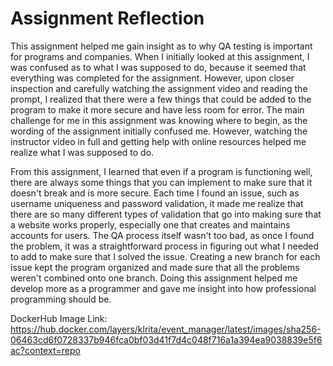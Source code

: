 # Assignment Reflection
This assignment helped me gain insight as to why QA testing is important for programs and companies. When I initially looked at this assignment, I was confused as to what I was supposed to do, because it seemed that everything was completed for the assignment. However, upon closer inspection and carefully watching the assignment video and reading the prompt, I realized that there were a few things that could be added to the program to make it more secure and have less room for error. The main challenge for me in this assignment was knowing where to begin, as the wording of the assignment initially confused me. However, watching the instructor video in full and getting help with online resources helped me realize what I was supposed to do. 

From this assignment, I learned that even if a program is functioning well, there are always some things that you can implement to make sure that it doesn't break and is more secure. Each time I found an issue, such as username uniqueness and password validation, it made me realize that there are so many different types of validation that go into making sure that a website works properly, especially one that creates and maintains accounts for users. The QA process itself wasn't too bad, as once I found the problem, it was a straightforward process in figuring out what I needed to add to make sure that I solved the issue. Creating a new branch for each issue kept the program organized and made sure that all the problems weren't combined onto one branch. Doing this assignment helped me develop more as a programmer and gave me insight into how professional programming should be.

DockerHub Image Link: https://hub.docker.com/layers/klrita/event_manager/latest/images/sha256-06463cd6f0728337b946fca0bf03d41f7d4c048f716a1a394ea9038839e5f6ac?context=repo
